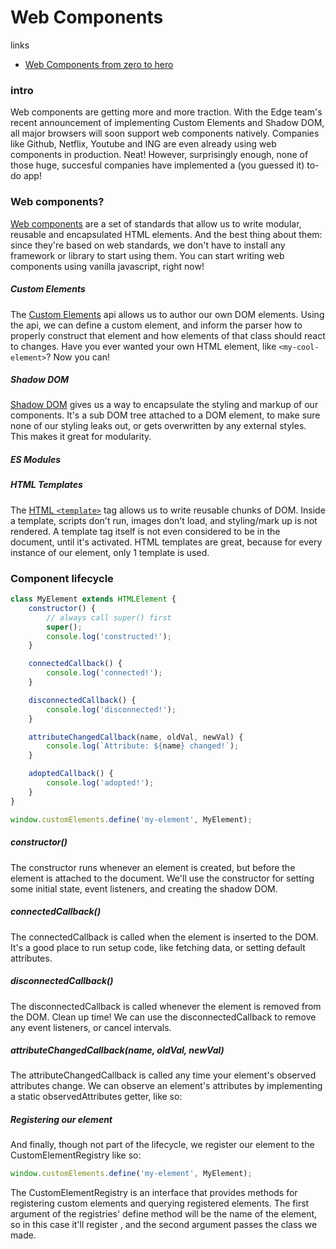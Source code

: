# Web Components

links
- [Web Components from zero to hero](https://dev.to/thepassle/web-components-from-zero-to-hero-4n4m)


### intro
Web components are getting more and more traction. With the Edge team's recent announcement of implementing Custom Elements and Shadow DOM, all major browsers will soon support web components natively. Companies like Github, Netflix, Youtube and ING are even already using web components in production. Neat! However, surprisingly enough, none of those huge, succesful companies have implemented a (you guessed it) to-do app!


### Web components?
[Web components](https://developer.mozilla.org/en-US/docs/Web/Web_Components) are a set of standards that allow us to write modular, reusable and encapsulated HTML elements. And the best thing about them: since they're based on web standards, we don't have to install any framework or library to start using them. You can start writing web components using vanilla javascript, right now!

##### Custom Elements
The [Custom Elements](https://w3c.github.io/webcomponents/spec/custom/) api allows us to author our own DOM elements. Using the api, we can define a custom element, and inform the parser how to properly construct that element and how elements of that class should react to changes. Have you ever wanted your own HTML element, like `<my-cool-element>`? Now you can!

##### Shadow DOM
[Shadow DOM](https://w3c.github.io/webcomponents/spec/custom/) gives us a way to encapsulate the styling and markup of our components. It's a sub DOM tree attached to a DOM element, to make sure none of our styling leaks out, or gets overwritten by any external styles. This makes it great for modularity.

##### ES Modules

##### HTML Templates
The [HTML `<template>`](https://html.spec.whatwg.org/multipage/scripting.html#the-template-element/) tag allows us to write reusable chunks of DOM. Inside a template, scripts don't run, images don't load, and styling/mark up is not rendered. A template tag itself is not even considered to be in the document, until it's activated. HTML templates are great, because for every instance of our element, only 1 template is used.

### Component lifecycle
``` javascript
class MyElement extends HTMLElement {
    constructor() {
        // always call super() first
        super(); 
        console.log('constructed!');
    }

    connectedCallback() {
        console.log('connected!');
    }

    disconnectedCallback() {
        console.log('disconnected!');
    }

    attributeChangedCallback(name, oldVal, newVal) {
        console.log(`Attribute: ${name} changed!`);
    }

    adoptedCallback() {
        console.log('adopted!');
    }
}

window.customElements.define('my-element', MyElement);
```

##### constructor()
The constructor runs whenever an element is created, but before the element is attached to the document. We'll use the constructor for setting some initial state, event listeners, and creating the shadow DOM.

##### connectedCallback()
The connectedCallback is called when the element is inserted to the DOM. It's a good place to run setup code, like fetching data, or setting default attributes.

##### disconnectedCallback()
The disconnectedCallback is called whenever the element is removed from the DOM. Clean up time! We can use the disconnectedCallback to remove any event listeners, or cancel intervals.

##### attributeChangedCallback(name, oldVal, newVal)
The attributeChangedCallback is called any time your element's observed attributes change. We can observe an element's attributes by implementing a static observedAttributes getter, like so:

##### Registering our element
And finally, though not part of the lifecycle, we register our element to the CustomElementRegistry like so:
``` javascript
window.customElements.define('my-element', MyElement);
```
The CustomElementRegistry is an interface that provides methods for registering custom elements and querying registered elements. The first argument of the registries' define method will be the name of the element, so in this case it'll register <my-element>, and the second argument passes the class we made.
